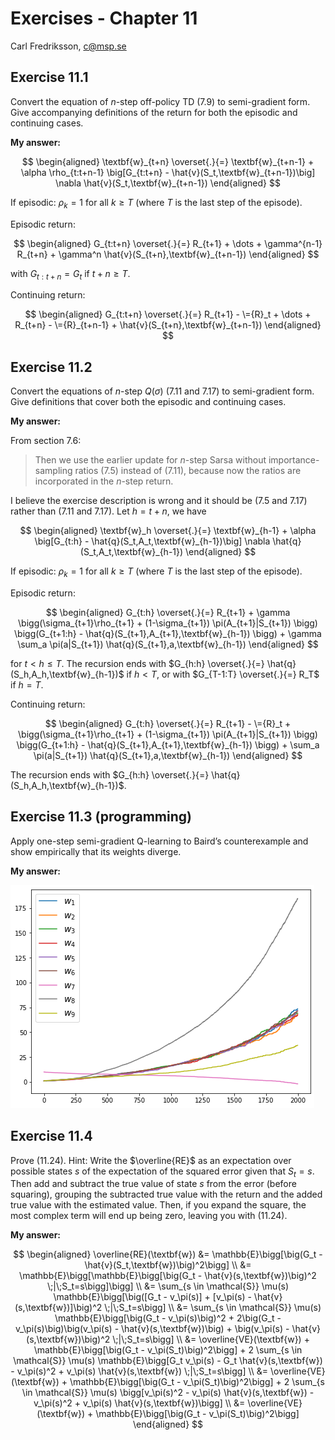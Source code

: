 # Exercises - Chapter 11

Carl Fredriksson, c@msp.se

## Exercise 11.1

Convert the equation of $n$-step off-policy TD (7.9) to semi-gradient form. Give accompanying definitions of the return for both the episodic and continuing cases.

**My answer:**

$$
\begin{aligned}
\textbf{w}_{t+n} \overset{.}{=} \textbf{w}_{t+n-1} + \alpha \rho_{t:t+n-1} \big[G_{t:t+n} - \hat{v}(S_t,\textbf{w}_{t+n-1})\big] \nabla \hat{v}(S_t,\textbf{w}_{t+n-1})
\end{aligned}
$$

If episodic: $\rho_k = 1$ for all $k \geq T$ (where $T$ is the last step of the episode).

Episodic return:

$$
\begin{aligned}
G_{t:t+n} \overset{.}{=} R_{t+1} + \dots + \gamma^{n-1} R_{t+n} + \gamma^n \hat{v}(S_{t+n},\textbf{w}_{t+n-1})
\end{aligned}
$$

with $G_{t:t+n} = G_t$ if $t+n \geq T$.

Continuing return:

$$
\begin{aligned}
G_{t:t+n} \overset{.}{=} R_{t+1} - \={R}_t + \dots + R_{t+n} - \={R}_{t+n-1} + \hat{v}(S_{t+n},\textbf{w}_{t+n-1})
\end{aligned}
$$

## Exercise 11.2

Convert the equations of $n$-step $Q(\sigma)$ (7.11 and 7.17) to semi-gradient form. Give definitions that cover both the episodic and continuing cases.

**My answer:**

From section 7.6:

>Then we use the earlier update for $n$-step Sarsa without importance-sampling ratios (7.5) instead of (7.11), because now the ratios are incorporated in the $n$-step return.

I believe the exercise description is wrong and it should be (7.5 and 7.17) rather than (7.11 and 7.17). Let $h=t+n$, we have

$$
\begin{aligned}
\textbf{w}_h \overset{.}{=} \textbf{w}_{h-1} + \alpha \big[G_{t:h} - \hat{q}(S_t,A_t,\textbf{w}_{h-1})\big] \nabla \hat{q}(S_t,A_t,\textbf{w}_{h-1})
\end{aligned}
$$

If episodic: $\rho_k = 1$ for all $k \geq T$ (where $T$ is the last step of the episode).

Episodic return:

$$
\begin{aligned}
G_{t:h} \overset{.}{=} R_{t+1} + \gamma \bigg(\sigma_{t+1}\rho_{t+1} + (1-\sigma_{t+1}) \pi(A_{t+1}|S_{t+1}) \bigg) \bigg(G_{t+1:h} - \hat{q}(S_{t+1},A_{t+1},\textbf{w}_{h-1}) \bigg) + \gamma \sum_a \pi(a|S_{t+1}) \hat{q}(S_{t+1},a,\textbf{w}_{h-1})
\end{aligned}
$$

for $t < h \leq T$. The recursion ends with $G_{h:h} \overset{.}{=} \hat{q}(S_h,A_h,\textbf{w}_{h-1})$ if $h<T$, or with $G_{T-1:T} \overset{.}{=} R_T$ if $h=T$.

Continuing return:

$$
\begin{aligned}
G_{t:h} \overset{.}{=} R_{t+1} - \={R}_t + \bigg(\sigma_{t+1}\rho_{t+1} + (1-\sigma_{t+1}) \pi(A_{t+1}|S_{t+1}) \bigg) \bigg(G_{t+1:h} - \hat{q}(S_{t+1},A_{t+1},\textbf{w}_{h-1}) \bigg) + \sum_a \pi(a|S_{t+1}) \hat{q}(S_{t+1},a,\textbf{w}_{h-1})
\end{aligned}
$$

The recursion ends with $G_{h:h} \overset{.}{=} \hat{q}(S_h,A_h,\textbf{w}_{h-1})$.

## Exercise 11.3 (programming)

Apply one-step semi-gradient Q-learning to Baird’s counterexample and show empirically that its weights diverge.

**My answer:**

![Ex 11.3 Plot](Exercise_11_3/exercise_11_3_plot.png)

## Exercise 11.4

Prove (11.24). Hint: Write the $\overline{RE}$ as an expectation over possible states $s$ of the expectation of the squared error given that $S_t=s$. Then add and subtract the true value of state $s$ from the error (before squaring), grouping the subtracted true value with the return and the added true value with the estimated value. Then, if you expand the square, the most complex term will end up being zero, leaving you with (11.24).

**My answer:**

$$
\begin{aligned}
\overline{RE}(\textbf{w}) &= \mathbb{E}\bigg[\big(G_t - \hat{v}(S_t,\textbf{w})\big)^2\bigg] \\
&= \mathbb{E}\bigg[\mathbb{E}\bigg[\big(G_t - \hat{v}(s,\textbf{w})\big)^2 \;|\;S_t=s\bigg]\bigg] \\
&= \sum_{s \in \mathcal{S}} \mu(s) \mathbb{E}\bigg[\big([G_t - v_\pi(s)] + [v_\pi(s) - \hat{v}(s,\textbf{w})]\big)^2 \;|\;S_t=s\bigg] \\
&= \sum_{s \in \mathcal{S}} \mu(s) \mathbb{E}\bigg[\big(G_t - v_\pi(s)\big)^2 + 2\big(G_t - v_\pi(s)\big)\big(v_\pi(s) - \hat{v}(s,\textbf{w})\big) + \big(v_\pi(s) - \hat{v}(s,\textbf{w})\big)^2 \;|\;S_t=s\bigg] \\
&= \overline{VE}(\textbf{w}) + \mathbb{E}\bigg[\big(G_t - v_\pi(S_t)\big)^2\bigg] + 2 \sum_{s \in \mathcal{S}} \mu(s) \mathbb{E}\bigg[G_t v_\pi(s) - G_t \hat{v}(s,\textbf{w}) - v_\pi(s)^2 + v_\pi(s) \hat{v}(s,\textbf{w}) \;|\;S_t=s\bigg] \\
&= \overline{VE}(\textbf{w}) + \mathbb{E}\bigg[\big(G_t - v_\pi(S_t)\big)^2\bigg] + 2 \sum_{s \in \mathcal{S}} \mu(s) \bigg[v_\pi(s)^2 - v_\pi(s) \hat{v}(s,\textbf{w}) - v_\pi(s)^2 + v_\pi(s) \hat{v}(s,\textbf{w})\bigg] \\
&= \overline{VE}(\textbf{w}) + \mathbb{E}\bigg[\big(G_t - v_\pi(S_t)\big)^2\bigg]
\end{aligned}
$$

